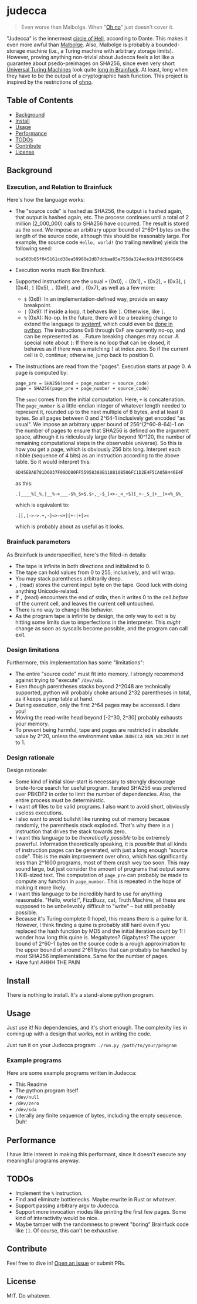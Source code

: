 # judecca

> Even worse than Malbolge.  When "[Oh no](https://github.com/BenWiederhake/ohno/)" just doesn't cover it.

"Judecca" is the innermost [circle of Hell](https://en.wikipedia.org/wiki/Inferno_(Dante)#Ninth_Circle_(Treachery)), according to Dante.
This makes it even more awful than [Malbolge](https://esolangs.org/wiki/Malbolge).
Also, Malbolge is probably a bounded-storage machine (i.e., a Turing
machine with arbitrary storage limits).  However, proving anything
non-trivial about Judecca feels a lot like a guarantee about psedo-preimages
on SHA256, since even very short [Universal Turing Machines](http://www.iwriteiam.nl/Ha_bf_Turing.html) look quite
[long in Brainfuck](http://www.hevanet.com/cristofd/brainfuck/utm.b).
At least, long when they have to be the output of a cryptographic hash function.
This project is inspired by the restrictions of [ohno](https://github.com/BenWiederhake/ohno/).

## Table of Contents

- [Background](#background)
- [Install](#install)
- [Usage](#usage)
- [Performance](#performance)
- [TODOs](#todos)
- [Contribute](#contribute)
- [License](#license)

## Background

### Execution, and Relation to Brainfuck

Here's how the language works:
* The "source code" is hashed as SHA256, the output is hashed again, that
  output is hashed again, etc.  The process continues until a total of
  2 million (2_000_000) calls to SHA256 have occurred.  The result is stored
  as the `seed`.  We impose an arbitrary upper bound of 2^60-1 bytes on the
  length of the source code, although this should be reasonably large.
  For example, the source code `Hello, world!` (no trailing newline) yields
  the following seed:

      bca503b85f045161cd38ea59980e2d87ddbaa85e755da324ac6da9f029668456

* Execution works much like Brainfuck.
* Supported instructions are the usual `+` (0x0), `-` (0x1), `<` (0x2),
  `>` (0x3), `[` (0x4), `]` (0x5), `.` (0x6), and `,` (0x7),
  as well as a few more:
  - `$` (0x8): In an implementation-defined way, provide an easy breakpoint.
  - `|` (0x9): If inside a loop, it behaves like `]`.  Otherwise, like `[`.
  - `%` (0xA): No-op.  In the future, there will be a breaking change to extend the language to [systemf](https://github.com/ajyoon/systemf), which could even be [done in python](https://stackoverflow.com/questions/37032203/make-syscall-in-python).
  The instructions 0xB through 0xF are currently no-op, and can be
  represented as `_`.  Future breaking changes may occur.
  A special note about `]`: If there is no loop that can be closed, it behaves
  as if there was a matching `[` at index zero.  So if the current cell is 0,
  continue; otherwise, jump back to position 0.
* The instructions are read from the "pages".  Execution starts at page 0.
  A page is computed by:

      page_pre = SHA256(seed + page_number + source_code)
      page = SHA256(page_pre + page_number + source_code)

  The `seed` comes from the initial computation.  Here, `+` is concatenation.
  The `page_number` is a little-endian integer of whatever length needed to
  represent it, rounded up to the next multiple of 8 bytes, and at least 8
  bytes.  So all pages between 0 and 2^64-1 inclusively get encoded
  "as usual". We impose an arbitrary upper bound of 256^(2^60-8-64)-1 on
  the number of pages to ensure that SHA256 is defined on the argument space,
  although it is ridiculously large (far beyond 10^120, the number of
  remaining computational steps in the observable universe).
  So this is how you get a page, which is obviously 256 bits long.
  Interpret each nibble (sequence of 4 bits) as an instruction according to
  the above table.  So it would interpret this:

      6D45EBAB781D6037F09DD80FF55958388B118810B506FC1D2E4F5CA058446E4F

  as this:

      .[____%[_%,|__%->___-$%_$>$.$+,_-$_]<>-_<_+$][_+-_$_|+__[><%_$%_

  which is equivalent to:

      .[[,|->->.+,-]<>-<+][+-|+[><

  which is probably about as useful as it looks.

### Brainfuck parameters

As Brainfuck is underspecified, here's the filled-in details:
* The tape is infinite in both directions and initialized to 0.
* The tape can hold values from 0 to 255, inclusively, and will wrap.
* You may stack parentheses arbitrarily deep.
* `,` (read) stores the current input byte on the tape. Good luck with doing
  anything Unicode-related.
* If `,` (read) encounters the end of stdin, then it writes 0 to the cell
  *before* of the current cell, and leaves the current cell untouched.
* There is no way to change this behavior.
* As the program tape is infinite by design, the only way to exit is by
  hitting some limits due to imperfections in the interpreter.
  This *might* change as soon as syscalls become possible, and the program
  can call exit.

### Design limitations

Furthermore, this implementation has some "limitations":
* The entire "source code" must fit into memory.  I strongly recommend
  against trying to "execute" `/dev/sda`.
* Even though parentheses stacks beyond 2^2048 are technically supported,
  python will probably choke around 2^32 parentheses in total, as it keeps
  a jump table at hand.
* During execution, only the first 2^64 pages may be accessed.  I dare you!
* Moving the read-write head beyond \[-2^30, 2^30\] probably exhausts your
  memory.
* To prevent being harmful, tape and pages are restricted in absolute value
  by 2^20, unless the environment value `JUDECCA_RUN_NOLIMIT` is set to 1.

### Design rationale

Design rationale:
* Some kind of initial slow-start is necessary to strongly discourage
  brute-force search for useful program.  Iterated SHA256 was preferred over
  PBKDF2 in order to limit the number of dependencies.  Also, the entire
  process must be deterministic.
* I want *all* files to be valid programs.  I also want to avoid short,
  obviously useless executions.
* I also want to avoid bullshit like running out of memory because randomly,
  the parenthesis stack exploded.  That's why there is a `|` instruction that
  drives the stack towards zero.
* I want this language to be *theoretically possible* to be extremely
  powerful.  Information theoretically speaking, it is *possible* that all
  kinds of instruction pages can be generated, with just a long enough
  "source code".  This is the main improvement over ohno, which has
  significantly less than 2^1600 programs, most of them crash wey too soon.
  This may sound large, but just consider the amount of programs that
  output some 1 KiB-sized text.
  The computation of `page_pre` can probably be made to compute any function
  in `page_number`.  This is repeated in the hope of making it more likely.
* I want this language to be incredibly hard to use for anything reasonable.
  "Hello, world!", FizzBuzz, cat, Truth Machine, all these are supposed to be
  unbelievably difficult to "write" – but still probably possible.
* Because it's Turing complete (I hope), this means there is a quine for it.
  However, I think finding a quine is probably still hard even if you
  replaced the hash function by MD5 and the initial iteration count by 1!
  I wonder how long this quine is.  Megabytes?  Gigabytes?
  The upper bound of 2^60-1 bytes on the source code is a rough approximation
  to the upper bound of around 2^61 bytes that can probably be handled by
  most SHA256 implementations.  Same for the number of pages.
* Have fun!  AHHH THE PAIN

## Install

There is nothing to install.  It's a stand-alone python program.

## Usage

Just use it!  No dependencies, and it's short enough.
The complexity lies in coming up with a design that works,
not in writing the code.

Just run it on your Judecca program:
`./run.py /path/to/your/program`

### Example programs

Here are some example programs written in Judecca:

- This Readme
- The python program itself
- `/dev/null`
- `/dev/zero`
- `/dev/sda`
- Literally any finite sequence of bytes, including the empty sequence.  Duh!

## Performance

I have little interest in making this performant,
since it doesn't execute any meaningful programs anyway.

## TODOs

* Implement the `%` instruction.
* Find and eliminate bottlenecks.  Maybe rewrite in Rust or whatever.
* Support passing arbitrary argv to Judecca.
* Support more invocation modes like printing the first few pages.  Some kind of interactivity would be nice.
* Maybe tamper with the randomness to prevent "boring" Brainfuck code like `[]`.  Of course, this can't be exhaustive.

## Contribute

Feel free to dive in! [Open an issue](https://github.com/BenWiederhake/judecca/issues/new) or submit PRs.

## License

MIT.  Do whatever.
